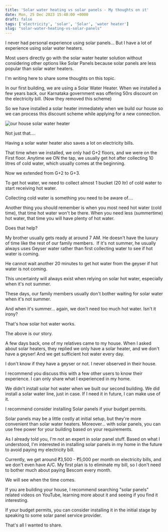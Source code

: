 ```yaml
---
title: 'Solar water heating vs solar panels - My thoughts on it'
date: Mon, 25 Dec 2023 15:48:00 +0000
draft: false
tags: ['electricity', 'solar', 'Solar', 'water heater']
slug: "solar-water-heating-vs-solar-panels"
---
```


I never had personal experience using solar panels… But I have a lot of experience using solar water heaters.

Most users directly go with the solar water heater solution without considering other options like Solar Panels because solar panels are less popular than solar water heaters.

I'm writing here to share some thoughts on this topic.

In our first building, we are using a Solar Water Heater. When we installed a few years back, our Karnataka government was offering 50rs discount on the electricity bill. (Now they removed this scheme)

So we have installed a solar heater immediately when we build our house so we can process this discount scheme while applying for a new connection.

![our house solar water heater](/solar-water-heating-vs-solar-panels/images/solar-water-heater.jpg)

Not just that….

Having a solar water heater also saves a lot on electricity bills.

That time when we installed, we only had G+2 floors, and we were on the First floor. Anytime we ON the tap, we usually get hot after collecting 10 litres of cold water, which usually comes at the beginning.

Now we extended from G+2 to G+3.

To get hot water, we need to collect almost 1 bucket (20 ltr) of cold water to start receiving hot water.

Collecting cold water is something you need to be aware of….

Another thing you should remember is when you most need hot water (cold time), that time hot water won't be there. When you need less (summertime) hot water, that time you will have plenty of hot water.

Does that help?

My brother usually gets ready at around 7 AM. He doesn't have the luxury of time like the rest of our family members.  If it's not summer, he usually always uses Geyser water rather than first collecting water to see if hot water is coming.

He cannot wait another 20 minutes to get hot water from the geyser if hot water is not coming.

This uncertainty will always exist when relying on solar hot water, especially when it's not summer.

These days, our family members usually don't bother waiting for solar water when it's not summer.

And when it's summer… again, we don't need too much hot water. Isn't it irony?

That's how solar hot water works.

The above is our story.

A few days back, one of my relatives came to my house. When I asked about solar heaters, they replied we only have a solar heater, and we don't have a geyser! And we get sufficient hot water every day.

I don't know if they have a geyser or not. I never observed in their house.

I recommend you discuss this with a few other users to know their experience. I can only share what I experienced in my home.

We didn't install solar hot water when we built our second building. We did install a solar water line, just in case. If I need it in future, I can make use of it.

I recommend consider installing Solar panels if your budget permits.

Solar panels may be a little costly at initial setup, but they're more convenient than solar water heaters. Moreover… with solar panels, you can use free power for your building based on your requirements.

As I already told you, I'm not an expert in solar panel stuff. Based on what I understood, I'm interested in installing solar panels in my home in the future to avoid paying my electricity bill.

Currently, we get around ₹3,500 - ₹5,000 per month on electricity bills, and we don't even have A/C. My first plan is to eliminate my bill, so I don't need to bother much about paying Bescom every month.

We will see when the time comes.

If you are building your house, I recommend searching "solar panels" related videos on YouTube, learning more about it and seeing if you find it interesting.

If your budget permits, you can consider installing it in the initial stage by speaking to some solar panel service provider.

That's all I wanted to share.